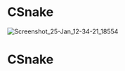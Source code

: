 # CSnake
![Screenshot_25-Jan_12-34-21_18554](https://github.com/user-attachments/assets/bc88b0a1-f47a-436c-9be4-3fe53f5483ff)

# CSnake

